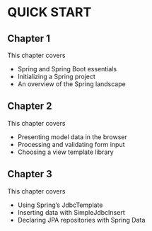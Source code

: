 # QUICK START

## Chapter 1

This chapter covers
* Spring and Spring Boot essentials
* Initializing a Spring project
* An overview of the Spring landscape

## Chapter 2

This chapter covers
* Presenting model data in the browser 
* Processing and validating form input 
* Choosing a view template library

## Chapter 3

This chapter covers
* Using Spring’s JdbcTemplate
* Inserting data with SimpleJdbcInsert
* Declaring JPA repositories with Spring Data